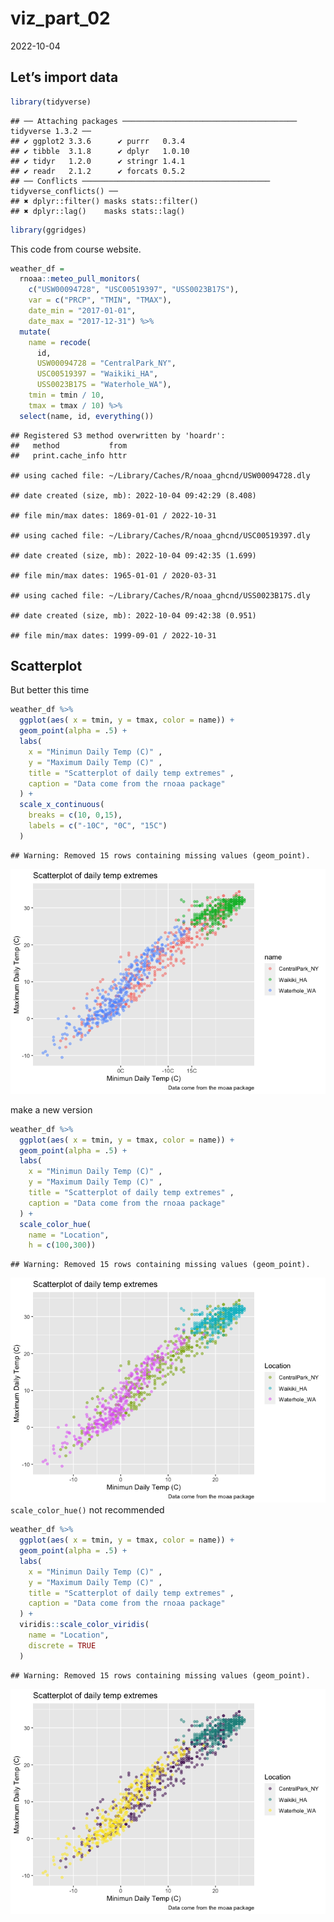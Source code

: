 viz_part_02
================
2022-10-04

## Let’s import data

``` r
library(tidyverse)
```

    ## ── Attaching packages ─────────────────────────────────────── tidyverse 1.3.2 ──
    ## ✔ ggplot2 3.3.6      ✔ purrr   0.3.4 
    ## ✔ tibble  3.1.8      ✔ dplyr   1.0.10
    ## ✔ tidyr   1.2.0      ✔ stringr 1.4.1 
    ## ✔ readr   2.1.2      ✔ forcats 0.5.2 
    ## ── Conflicts ────────────────────────────────────────── tidyverse_conflicts() ──
    ## ✖ dplyr::filter() masks stats::filter()
    ## ✖ dplyr::lag()    masks stats::lag()

``` r
library(ggridges)
```

This code from course website.

``` r
weather_df = 
  rnoaa::meteo_pull_monitors(
    c("USW00094728", "USC00519397", "USS0023B17S"),
    var = c("PRCP", "TMIN", "TMAX"), 
    date_min = "2017-01-01",
    date_max = "2017-12-31") %>%
  mutate(
    name = recode(
      id, 
      USW00094728 = "CentralPark_NY", 
      USC00519397 = "Waikiki_HA",
      USS0023B17S = "Waterhole_WA"),
    tmin = tmin / 10,
    tmax = tmax / 10) %>%
  select(name, id, everything())
```

    ## Registered S3 method overwritten by 'hoardr':
    ##   method           from
    ##   print.cache_info httr

    ## using cached file: ~/Library/Caches/R/noaa_ghcnd/USW00094728.dly

    ## date created (size, mb): 2022-10-04 09:42:29 (8.408)

    ## file min/max dates: 1869-01-01 / 2022-10-31

    ## using cached file: ~/Library/Caches/R/noaa_ghcnd/USC00519397.dly

    ## date created (size, mb): 2022-10-04 09:42:35 (1.699)

    ## file min/max dates: 1965-01-01 / 2020-03-31

    ## using cached file: ~/Library/Caches/R/noaa_ghcnd/USS0023B17S.dly

    ## date created (size, mb): 2022-10-04 09:42:38 (0.951)

    ## file min/max dates: 1999-09-01 / 2022-10-31

## Scatterplot

But better this time

``` r
weather_df %>% 
  ggplot(aes( x = tmin, y = tmax, color = name)) +
  geom_point(alpha = .5) +
  labs(
    x = "Minimun Daily Temp (C)" ,
    y = "Maximum Daily Temp (C)" , 
    title = "Scatterplot of daily temp extremes" ,
    caption = "Data come from the rnoaa package"
  ) +
  scale_x_continuous(
    breaks = c(10, 0,15),
    labels = c("-10C", "0C", "15C")
  ) 
```

    ## Warning: Removed 15 rows containing missing values (geom_point).

![](viz_part_02_files/figure-gfm/unnamed-chunk-3-1.png)<!-- -->

make a new version

``` r
weather_df %>% 
  ggplot(aes( x = tmin, y = tmax, color = name)) +
  geom_point(alpha = .5) +
  labs(
    x = "Minimun Daily Temp (C)" ,
    y = "Maximum Daily Temp (C)" , 
    title = "Scatterplot of daily temp extremes" ,
    caption = "Data come from the rnoaa package"
  ) +
  scale_color_hue(
    name = "Location",
    h = c(100,300))
```

    ## Warning: Removed 15 rows containing missing values (geom_point).

![](viz_part_02_files/figure-gfm/unnamed-chunk-4-1.png)<!-- -->
`scale_color_hue()` not recommended

``` r
weather_df %>% 
  ggplot(aes( x = tmin, y = tmax, color = name)) +
  geom_point(alpha = .5) +
  labs(
    x = "Minimun Daily Temp (C)" ,
    y = "Maximum Daily Temp (C)" , 
    title = "Scatterplot of daily temp extremes" ,
    caption = "Data come from the rnoaa package"
  ) +
  viridis::scale_color_viridis( 
    name = "Location",
    discrete = TRUE
  )
```

    ## Warning: Removed 15 rows containing missing values (geom_point).

![](viz_part_02_files/figure-gfm/unnamed-chunk-5-1.png)<!-- -->
